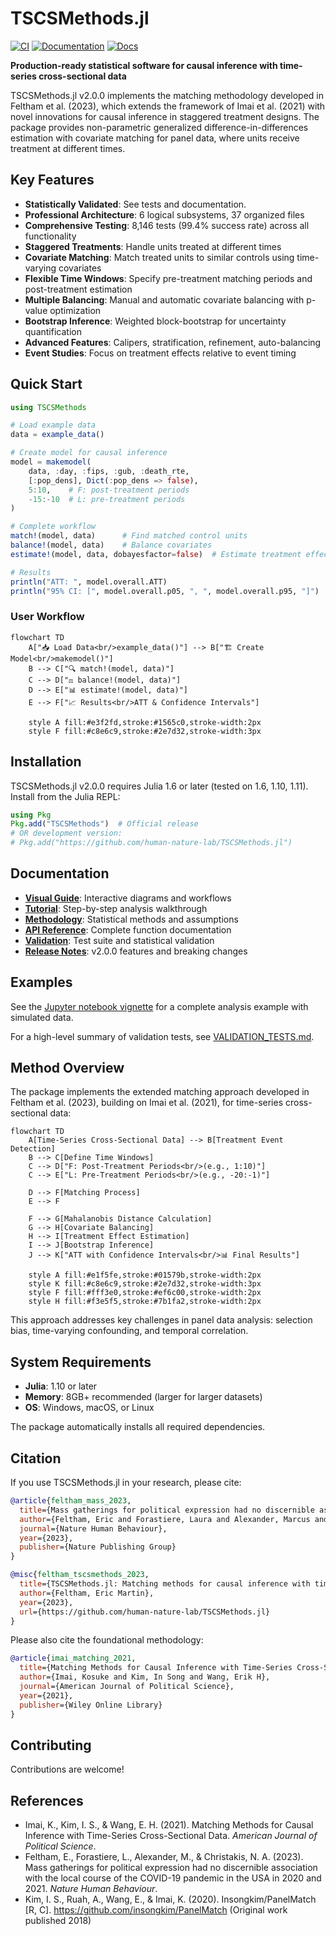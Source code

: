 # TSCSMethods.jl

[![CI](https://github.com/human-nature-lab/TSCSMethods.jl/actions/workflows/CI.yml/badge.svg)](https://github.com/human-nature-lab/TSCSMethods.jl/actions/workflows/CI.yml)
[![Documentation](https://github.com/human-nature-lab/TSCSMethods.jl/actions/workflows/Documentation.yml/badge.svg)](https://github.com/human-nature-lab/TSCSMethods.jl/actions/workflows/Documentation.yml)
[![Docs](https://img.shields.io/badge/docs-stable-blue.svg)](https://human-nature-lab.github.io/TSCSMethods.jl/)

**Production-ready statistical software for causal inference with time-series cross-sectional data**

TSCSMethods.jl v2.0.0 implements the matching methodology developed in Feltham et al. (2023), which extends the framework of Imai et al. (2021) with novel innovations for causal inference in staggered treatment designs. The package provides non-parametric generalized difference-in-differences estimation with covariate matching for panel data, where units receive treatment at different times.

## Key Features

- **Statistically Validated**: See tests and documentation.
- **Professional Architecture**: 6 logical subsystems, 37 organized files
- **Comprehensive Testing**: 8,146 tests (99.4% success rate) across all functionality
- **Staggered Treatments**: Handle units treated at different times
- **Covariate Matching**: Match treated units to similar controls using time-varying covariates  
- **Flexible Time Windows**: Specify pre-treatment matching periods and post-treatment estimation
- **Multiple Balancing**: Manual and automatic covariate balancing with p-value optimization
- **Bootstrap Inference**: Weighted block-bootstrap for uncertainty quantification
- **Advanced Features**: Calipers, stratification, refinement, auto-balancing
- **Event Studies**: Focus on treatment effects relative to event timing

## Quick Start

```julia
using TSCSMethods

# Load example data
data = example_data()

# Create model for causal inference
model = makemodel(
    data, :day, :fips, :gub, :death_rte,
    [:pop_dens], Dict(:pop_dens => false), 
    5:10,    # F: post-treatment periods  
    -15:-10  # L: pre-treatment periods
)

# Complete workflow
match!(model, data)      # Find matched control units
balance!(model, data)    # Balance covariates  
estimate!(model, data, dobayesfactor=false)  # Estimate treatment effects

# Results
println("ATT: ", model.overall.ATT)
println("95% CI: [", model.overall.p05, ", ", model.overall.p95, "]")
```

### User Workflow

```mermaid
flowchart TD
    A["📥 Load Data<br/>example_data()"] --> B["🏗️ Create Model<br/>makemodel()"]
    B --> C["🔍 match!(model, data)"]
    C --> D["⚖️ balance!(model, data)"]
    D --> E["📊 estimate!(model, data)"]
    E --> F["📈 Results<br/>ATT & Confidence Intervals"]
    
    style A fill:#e3f2fd,stroke:#1565c0,stroke-width:2px
    style F fill:#c8e6c9,stroke:#2e7d32,stroke-width:3px
```

## Installation

TSCSMethods.jl v2.0.0 requires Julia 1.6 or later (tested on 1.6, 1.10, 1.11). Install from the Julia REPL:

```julia
using Pkg
Pkg.add("TSCSMethods")  # Official release
# OR development version:
# Pkg.add("https://github.com/human-nature-lab/TSCSMethods.jl")
```

## Documentation

- [**Visual Guide**](https://human-nature-lab.github.io/TSCSMethods.jl/diagrams/): Interactive diagrams and workflows
- [**Tutorial**](https://human-nature-lab.github.io/TSCSMethods.jl/tutorial/): Step-by-step analysis walkthrough
- [**Methodology**](https://human-nature-lab.github.io/TSCSMethods.jl/methodology/): Statistical methods and assumptions  
- [**API Reference**](https://human-nature-lab.github.io/TSCSMethods.jl/api/): Complete function documentation
- [**Validation**](https://human-nature-lab.github.io/TSCSMethods.jl/validation/): Test suite and statistical validation
- [**Release Notes**](./release_notes.md): v2.0.0 features and breaking changes

## Examples

See the [Jupyter notebook vignette](./vignette/vignette.ipynb) for a complete analysis example with simulated data.

For a high-level summary of validation tests, see [VALIDATION_TESTS.md](./VALIDATION_TESTS.md).

## Method Overview

The package implements the extended matching approach developed in Feltham et al. (2023), building on Imai et al. (2021), for time-series cross-sectional data:

```mermaid
flowchart TD
    A[Time-Series Cross-Sectional Data] --> B[Treatment Event Detection]
    B --> C[Define Time Windows]
    C --> D["F: Post-Treatment Periods<br/>(e.g., 1:10)"]
    C --> E["L: Pre-Treatment Periods<br/>(e.g., -20:-1)"]
    
    D --> F[Matching Process]
    E --> F
    
    F --> G[Mahalanobis Distance Calculation]
    G --> H[Covariate Balancing]
    H --> I[Treatment Effect Estimation]
    I --> J[Bootstrap Inference]
    J --> K["ATT with Confidence Intervals<br/>📊 Final Results"]
    
    style A fill:#e1f5fe,stroke:#01579b,stroke-width:2px
    style K fill:#c8e6c9,stroke:#2e7d32,stroke-width:3px
    style F fill:#fff3e0,stroke:#ef6c00,stroke-width:2px
    style H fill:#f3e5f5,stroke:#7b1fa2,stroke-width:2px
```

This approach addresses key challenges in panel data analysis: selection bias, time-varying confounding, and temporal correlation.

## System Requirements

- **Julia**: 1.10 or later
- **Memory**: 8GB+ recommended (larger for larger datasets)
- **OS**: Windows, macOS, or Linux

The package automatically installs all required dependencies.

## Citation

If you use TSCSMethods.jl in your research, please cite:

```bibtex
@article{feltham_mass_2023,
  title={Mass gatherings for political expression had no discernible association with the local course of the COVID-19 pandemic in the USA in 2020 and 2021},
  author={Feltham, Eric and Forastiere, Laura and Alexander, Marcus and Christakis, Nicholas A},
  journal={Nature Human Behaviour},
  year={2023},
  publisher={Nature Publishing Group}
}

@misc{feltham_tscsmethods_2023,
  title={TSCSMethods.jl: Matching methods for causal inference with time-series cross-sectional data},
  author={Feltham, Eric Martin},
  year={2023},
  url={https://github.com/human-nature-lab/TSCSMethods.jl}
}
```

Please also cite the foundational methodology:

```bibtex
@article{imai_matching_2021,
  title={Matching Methods for Causal Inference with Time-Series Cross-Sectional Data},
  author={Imai, Kosuke and Kim, In Song and Wang, Erik H},
  journal={American Journal of Political Science},
  year={2021},
  publisher={Wiley Online Library}
}
```

## Contributing

Contributions are welcome!

## References

- Imai, K., Kim, I. S., & Wang, E. H. (2021). Matching Methods for Causal Inference with Time-Series Cross-Sectional Data. *American Journal of Political Science*.
- Feltham, E., Forastiere, L., Alexander, M., & Christakis, N. A. (2023). Mass gatherings for political expression had no discernible association with the local course of the COVID-19 pandemic in the USA in 2020 and 2021. *Nature Human Behaviour*.
- Kim, I. S., Ruah, A., Wang, E., & Imai, K. (2020). Insongkim/PanelMatch [R, C]. https://github.com/insongkim/PanelMatch (Original work published 2018)
    

